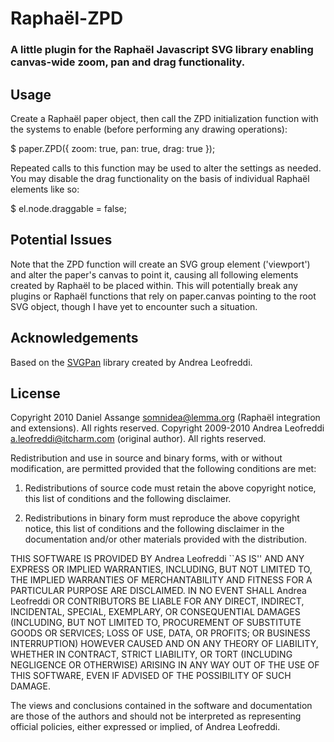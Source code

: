 # Raphaël-ZPD
### A little plugin for the Raphaël Javascript SVG library enabling canvas-wide zoom, pan and drag functionality.

## Usage
Create a Raphaël paper object, then call the ZPD initialization function with the systems to enable (before performing any drawing operations):

$ paper.ZPD({ zoom: true, pan: true, drag: true });

Repeated calls to this function may be used to alter the settings as needed. You may disable the drag functionality on the basis of individual Raphaël elements like so:

$ el.node.draggable = false;

## Potential Issues

Note that the ZPD function will create an SVG group element ('viewport') and alter the paper's canvas to point it, causing all following elements created by Raphaël to be placed within. This will potentially break any plugins or Raphaël functions that rely on paper.canvas pointing to the root SVG object, though I have yet to encounter such a situation.

## Acknowledgements

Based on the [SVGPan](http://code.google.com/p/svgpan/) library created by Andrea Leofreddi.

## License

Copyright 2010 Daniel Assange <somnidea@lemma.org> (Raphaël integration and extensions). All rights reserved.
Copyright 2009-2010 Andrea Leofreddi <a.leofreddi@itcharm.com> (original author). All rights reserved.

Redistribution and use in source and binary forms, with or without modification, are
permitted provided that the following conditions are met:

   1. Redistributions of source code must retain the above copyright notice, this list of
      conditions and the following disclaimer.

   2. Redistributions in binary form must reproduce the above copyright notice, this list
      of conditions and the following disclaimer in the documentation and/or other materials
      provided with the distribution.

THIS SOFTWARE IS PROVIDED BY Andrea Leofreddi ``AS IS'' AND ANY EXPRESS OR IMPLIED
WARRANTIES, INCLUDING, BUT NOT LIMITED TO, THE IMPLIED WARRANTIES OF MERCHANTABILITY AND
FITNESS FOR A PARTICULAR PURPOSE ARE DISCLAIMED. IN NO EVENT SHALL Andrea Leofreddi OR
CONTRIBUTORS BE LIABLE FOR ANY DIRECT, INDIRECT, INCIDENTAL, SPECIAL, EXEMPLARY, OR
CONSEQUENTIAL DAMAGES (INCLUDING, BUT NOT LIMITED TO, PROCUREMENT OF SUBSTITUTE GOODS OR
SERVICES; LOSS OF USE, DATA, OR PROFITS; OR BUSINESS INTERRUPTION) HOWEVER CAUSED AND ON
ANY THEORY OF LIABILITY, WHETHER IN CONTRACT, STRICT LIABILITY, OR TORT (INCLUDING
NEGLIGENCE OR OTHERWISE) ARISING IN ANY WAY OUT OF THE USE OF THIS SOFTWARE, EVEN IF
ADVISED OF THE POSSIBILITY OF SUCH DAMAGE.

The views and conclusions contained in the software and documentation are those of the
authors and should not be interpreted as representing official policies, either expressed
or implied, of Andrea Leofreddi.
